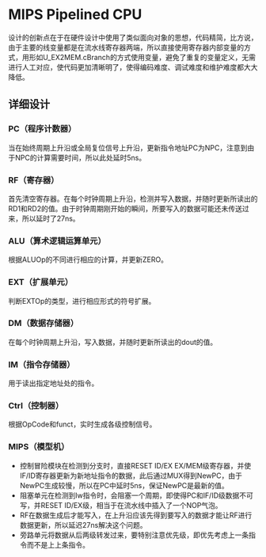 # MIPS Pipelined CPU

设计的创新点在于在硬件设计中使用了类似面向对象的思想，代码精简，比方说，由于主要的线变量都是在流水线寄存器两端，所以直接使用寄存器内部变量的方式，用形如U_EX2MEM.cBranch的方式使用变量，避免了重复的变量定义，无需进行人工对应，使代码更加清晰明了，使得编码难度、调试难度和维护难度都大大降低。

## 详细设计

### PC（程序计数器）

当在始终周期上升沿或全局复位信号上升沿，更新指令地址PC为NPC，注意到由于NPC的计算需要时间，所以此处延时5ns。

### RF（寄存器）
首先清空寄存器。在每个时钟周期上升沿，检测并写入数据，并随时更新所读出的RD1和RD2的值。由于时钟周期刚开始的瞬间，所要写入的数据可能还未传送过来，所以延时了27ns。

### ALU（算术逻辑运算单元）

根据ALUOp的不同进行相应的计算，并更新ZERO。

### EXT（扩展单元）

判断EXTOp的类型，进行相应形式的符号扩展。

### DM（数据存储器）

在每个时钟周期上升沿，写入数据，并随时更新所读出的dout的值。

### IM（指令存储器）

用于读出指定地址处的指令。

### Ctrl（控制器）

根据OpCode和funct，实时生成各级控制信号。

### MIPS（模型机）

* 控制冒险模块在检测到分支时，直接RESET ID/EX EX/MEM级寄存器，并使IF/ID寄存器更新为新地址指令的数据，此后通过MUX得到NewPC，由于NewPC生成较慢，所以在PC中延时5ns，保证NewPC是最新的值。
* 阻塞单元在检测到lw指令时，会阻塞一个周期，即使得PC和IF/ID级数据不可写，并RESET ID/EX级，相当于在流水线中插入了一个NOP气泡。
* RF在数据生成后才能写入，在上升沿应该先得到要写入的数据才能让RF进行数据更新，所以延迟27ns解决这个问题。
* 旁路单元将数据从后两级转发过来，要特别注意优先级，即优先考虑上一条指令而不是上上条指令。

